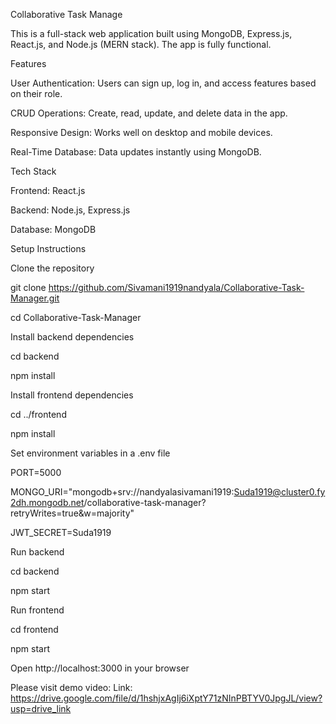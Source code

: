 Collaborative Task Manage

This is a full-stack web application built using MongoDB, Express.js, React.js, and Node.js (MERN stack). The app is fully functional.

Features

User Authentication: Users can sign up, log in, and access features based on their role.

CRUD Operations: Create, read, update, and delete data in the app.

Responsive Design: Works well on desktop and mobile devices.

Real-Time Database: Data updates instantly using MongoDB.

Tech Stack

Frontend: React.js

Backend: Node.js, Express.js

Database: MongoDB

Setup Instructions

Clone the repository

git clone https://github.com/Sivamani1919nandyala/Collaborative-Task-Manager.git

cd Collaborative-Task-Manager


Install backend dependencies

cd backend

npm install


Install frontend dependencies

cd ../frontend

npm install


Set environment variables in a .env file

PORT=5000

MONGO_URI="mongodb+srv://nandyalasivamani1919:Suda1919@cluster0.fy2dh.mongodb.net/collaborative-task-manager?retryWrites=true&w=majority"

JWT_SECRET=Suda1919



Run backend

cd backend

npm start


Run frontend

cd frontend

npm start


Open http://localhost:3000
 in your browser

 Please visit demo video:
 Link: https://drive.google.com/file/d/1hshjxAgIj6iXptY71zNInPBTYV0JpgJL/view?usp=drive_link
